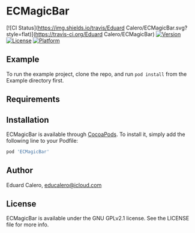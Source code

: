 # ECMagicBar

[![CI Status](https://img.shields.io/travis/Eduard Calero/ECMagicBar.svg?style=flat)](https://travis-ci.org/Eduard Calero/ECMagicBar)
[![Version](https://img.shields.io/cocoapods/v/ECMagicBar.svg?style=flat)](https://cocoapods.org/pods/ECMagicBar)
[![License](https://img.shields.io/cocoapods/l/ECMagicBar.svg?style=flat)](https://cocoapods.org/pods/ECMagicBar)
[![Platform](https://img.shields.io/cocoapods/p/ECMagicBar.svg?style=flat)](https://cocoapods.org/pods/ECMagicBar)

## Example

To run the example project, clone the repo, and run `pod install` from the Example directory first.

## Requirements

## Installation

ECMagicBar is available through [CocoaPods](https://cocoapods.org). To install
it, simply add the following line to your Podfile:

```ruby
pod 'ECMagicBar'
```

## Author

Eduard Calero, educalero@icloud.com

## License

ECMagicBar is available under the GNU GPLv2.1 license. See the LICENSE file for more info.

